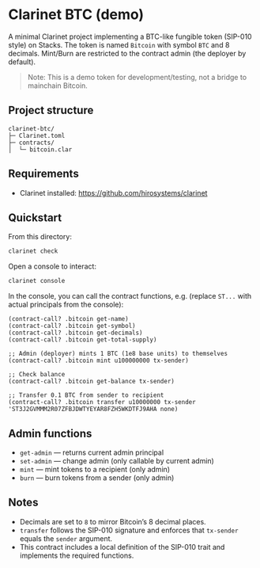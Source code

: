 # Clarinet BTC (demo)

A minimal Clarinet project implementing a BTC-like fungible token (SIP-010 style) on Stacks. The token is named `Bitcoin` with symbol `BTC` and 8 decimals. Mint/Burn are restricted to the contract admin (the deployer by default).

> Note: This is a demo token for development/testing, not a bridge to mainchain Bitcoin.

## Project structure

```
clarinet-btc/
├─ Clarinet.toml
├─ contracts/
│  └─ bitcoin.clar
```

## Requirements

- Clarinet installed: https://github.com/hirosystems/clarinet

## Quickstart

From this directory:

```sh
clarinet check
```

Open a console to interact:

```sh
clarinet console
```

In the console, you can call the contract functions, e.g. (replace `ST...` with actual principals from the console):

```clarity
(contract-call? .bitcoin get-name)
(contract-call? .bitcoin get-symbol)
(contract-call? .bitcoin get-decimals)
(contract-call? .bitcoin get-total-supply)

;; Admin (deployer) mints 1 BTC (1e8 base units) to themselves
(contract-call? .bitcoin mint u100000000 tx-sender)

;; Check balance
(contract-call? .bitcoin get-balance tx-sender)

;; Transfer 0.1 BTC from sender to recipient
(contract-call? .bitcoin transfer u10000000 tx-sender 'ST3J2GVMMM2R07ZFBJDWTYEYAR8FZH5WKDTFJ9AHA none)
```

## Admin functions

- `get-admin` — returns current admin principal
- `set-admin` — change admin (only callable by current admin)
- `mint` — mint tokens to a recipient (only admin)
- `burn` — burn tokens from a sender (only admin)

## Notes

- Decimals are set to `8` to mirror Bitcoin’s 8 decimal places.
- `transfer` follows the SIP-010 signature and enforces that `tx-sender` equals the `sender` argument.
- This contract includes a local definition of the SIP-010 trait and implements the required functions.
